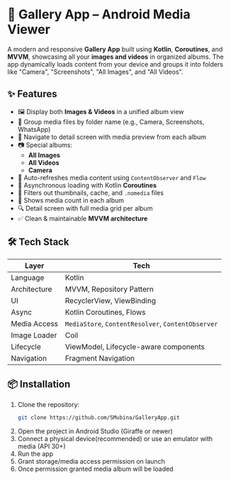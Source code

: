 # 📸 Gallery App – Android Media Viewer

A modern and responsive **Gallery App** built using **Kotlin**, **Coroutines**, and **MVVM**, showcasing all your **images and videos** in organized albums. The app dynamically loads content from your device and groups it into folders like "Camera", "Screenshots", "All Images", and "All Videos".



## ✨ Features

- 🖼 Display both **Images & Videos** in a unified album view
- 📂 Group media files by folder name (e.g., Camera, Screenshots, WhatsApp)
- 🧭 Navigate to detail screen with media preview from each album
- 📷 Special albums:
  - **All Images**
  - **All Videos**
  - **Camera**
- 🔁 Auto-refreshes media content using `ContentObserver` and `Flow`
- 💨 Asynchronous loading with Kotlin **Coroutines**
- 🧹 Filters out thumbnails, cache, and `.nomedia` files
- 📏 Shows media count in each album
- 🔍 Detail screen with full media grid per album
- ✅ Clean & maintainable **MVVM architecture**




## 🛠 Tech Stack



| Layer         | Tech |
|---------------|------|
| Language      | Kotlin |
| Architecture  | MVVM, Repository Pattern |
| UI            | RecyclerView, ViewBinding |
| Async         | Kotlin Coroutines, Flows |
| Media Access  | `MediaStore`, `ContentResolver`, `ContentObserver` |
| Image Loader  | Coil |
| Lifecycle     | ViewModel, Lifecycle-aware components |
| Navigation    | Fragment Navigation




## 📦 Installation

1. Clone the repository:
   ```bash
   git clone https://github.com/SMubina/GalleryApp.git
2. Open the project in Android Studio (Giraffe or newer)
3. Connect a physical device(recommended) or use an emulator with media (API 30+)
4. Run the app
5. Grant storage/media access permission on launch
6. Once permission granted media album will be loaded


